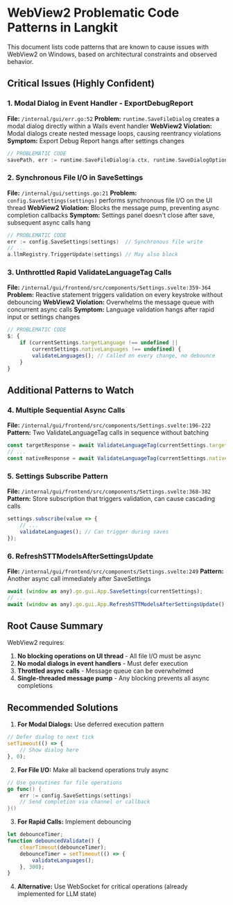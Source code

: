 # WebView2 Problematic Code Patterns in Langkit

This document lists code patterns that are known to cause issues with WebView2 on Windows, based on architectural constraints and observed behavior.

## Critical Issues (Highly Confident)

### 1. Modal Dialog in Event Handler - ExportDebugReport
**File:** `/internal/gui/err.go:52`
**Problem:** `runtime.SaveFileDialog` creates a modal dialog directly within a Wails event handler
**WebView2 Violation:** Modal dialogs create nested message loops, causing reentrancy violations
**Symptom:** Export Debug Report hangs after settings changes
```go
// PROBLEMATIC CODE
savePath, err := runtime.SaveFileDialog(a.ctx, runtime.SaveDialogOptions{...})
```

### 2. Synchronous File I/O in SaveSettings
**File:** `/internal/gui/settings.go:21`
**Problem:** `config.SaveSettings(settings)` performs synchronous file I/O on the UI thread
**WebView2 Violation:** Blocks the message pump, preventing async completion callbacks
**Symptom:** Settings panel doesn't close after save, subsequent async calls hang
```go
// PROBLEMATIC CODE
err := config.SaveSettings(settings)  // Synchronous file write
// ...
a.llmRegistry.TriggerUpdate(settings) // May also block
```

### 3. Unthrottled Rapid ValidateLanguageTag Calls
**File:** `/internal/gui/frontend/src/components/Settings.svelte:359-364`
**Problem:** Reactive statement triggers validation on every keystroke without debouncing
**WebView2 Violation:** Overwhelms the message queue with concurrent async calls
**Symptom:** Language validation hangs after rapid input or settings changes
```javascript
// PROBLEMATIC CODE
$: {
    if (currentSettings.targetLanguage !== undefined ||
        currentSettings.nativeLanguages !== undefined) {
        validateLanguages(); // Called on every change, no debounce
    }
}
```

## Additional Patterns to Watch

### 4. Multiple Sequential Async Calls
**File:** `/internal/gui/frontend/src/components/Settings.svelte:196-222`
**Pattern:** Two ValidateLanguageTag calls in sequence without batching
```javascript
const targetResponse = await ValidateLanguageTag(currentSettings.targetLanguage, true);
// ... 
const nativeResponse = await ValidateLanguageTag(currentSettings.nativeLanguages, false);
```

### 5. Settings Subscribe Pattern
**File:** `/internal/gui/frontend/src/components/Settings.svelte:368-382`
**Pattern:** Store subscription that triggers validation, can cause cascading calls
```javascript
settings.subscribe(value => {
    // ...
    validateLanguages(); // Can trigger during saves
});
```

### 6. RefreshSTTModelsAfterSettingsUpdate
**File:** `/internal/gui/frontend/src/components/Settings.svelte:249`
**Pattern:** Another async call immediately after SaveSettings
```javascript
await (window as any).go.gui.App.SaveSettings(currentSettings);
// ...
await (window as any).go.gui.App.RefreshSTTModelsAfterSettingsUpdate();
```

## Root Cause Summary

WebView2 requires:
1. **No blocking operations on UI thread** - All file I/O must be async
2. **No modal dialogs in event handlers** - Must defer execution
3. **Throttled async calls** - Message queue can be overwhelmed
4. **Single-threaded message pump** - Any blocking prevents all async completions

## Recommended Solutions

1. **For Modal Dialogs:** Use deferred execution pattern
```javascript
// Defer dialog to next tick
setTimeout(() => {
    // Show dialog here
}, 0);
```

2. **For File I/O:** Make all backend operations truly async
```go
// Use goroutines for file operations
go func() {
    err := config.SaveSettings(settings)
    // Send completion via channel or callback
}()
```

3. **For Rapid Calls:** Implement debouncing
```javascript
let debounceTimer;
function debouncedValidate() {
    clearTimeout(debounceTimer);
    debounceTimer = setTimeout(() => {
        validateLanguages();
    }, 300);
}
```

4. **Alternative:** Use WebSocket for critical operations (already implemented for LLM state)